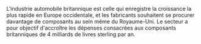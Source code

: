 L'industrie automobile britannique est celle qui enregistre la croissance la plus rapide en Europe occidentale, et les fabricants souhaitent se procurer davantage de composants au sein même du Royaume-Uni. Le secteur a pour objectif d'accroître les dépenses consacrées aux composants britanniques de 4 milliards de livres sterling par an.
